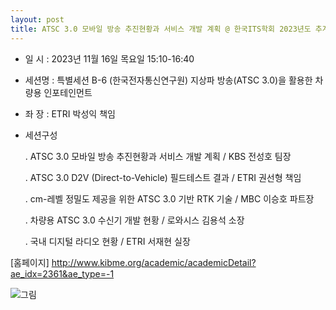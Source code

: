 ```yaml
---
layout: post
title: ATSC 3.0 모바일 방송 추진현황과 서비스 개발 계획 @ 한국ITS학회 2023년도 추계학술대회
---
```


- 일  시 : 2023년 11월 16일 목요일 15:10-16:40

- 세션명 : 특별세션 B-6 (한국전자통신연구원) 지상파 방송(ATSC 3.0)을 활용한 차량용 인포테인먼트

- 좌  장 : ETRI 박성익 책임

- 세션구성 

  . ATSC 3.0 모바일 방송 추진현황과 서비스 개발 계획 / KBS 전성호 팀장

  . ATSC 3.0 D2V (Direct-to-Vehicle) 필드테스트 결과 / ETRI 권선형 책임

  . cm-레벨 정밀도 제공을 위한 ATSC 3.0 기반 RTK 기술 / MBC 이승호 파트장

  . 차량용 ATSC 3.0 수신기 개발 현황 / 로와시스 김용석 소장

  . 국내 디지털 라디오 현황 / ETRI 서재현 실장

[홈페이지] http://www.kibme.org/academic/academicDetail?ae_idx=2361&ae_type=-1

![그림](https://www.kits.or.kr/upload/board_photo/20231020015727_5c07c880_0.jpg)
